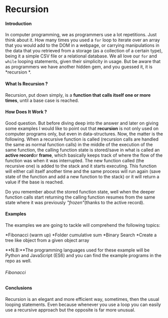 # **Recursion**

#### Introduction
In computer programming, we as programmers use a lot repetitions. Just think about it. How many times you used a `for` loop to iterate over an array that you would add to the DOM in a webpage, or carrying manipulations in the data that you retrieved from a storage (as a collection of a certain type), being it a simple CSV file or a relational database. We all love our `for` and `while` looping statements, given their simplicity in usage. But be aware that as programmers we have another hidden gem, and you guessed it, it is *recursion *.

#### What Is Recursion ?
Recursion, put down simply, is a **function that calls itself one or more times**, until a base case is reached.

#### How Does It Work ?
Good question. But before diving deep into the answer and later on giving some examples I would like to point out that **recursion** is not only used on computer programs only, but even in data-structures. Now, the matter is the following. When a recursive function is called (recursion calls are handled the same as normal function calls) in the middle of the execution of the same function, the calling function state is stored/save in what is called an **active record**or **frame**, which basically keeps track of where the flow of the function was when it was interrupted. The new function called (the recursive one) is added to the stack and it starts executing. This function will either call itself another time and the same process will run again (save state of the function and add a new function to the stack) or it will return a value if the base is reached.

Do you remember about the stored function state, well when the deeper function calls start returning the calling function resumes from the same state where it was previously *"frozen"*(thanks to the active record).

#### Examples
The examples we are going to tackle will comprehend the following topics:

*Fibonacci (warm up)
*Folder cumulative sum
*Binary Search
*Create a tree like object from a given object array

**N.B:**The programming languages used for these example will be Python and JavaScript (ES6) and you can find the example programs in the repo as well.

###### Fibonacci

#### Conclusions
Recursion is an elegant and more efficient way, sometimes, then the usual looping statements. Even because whenever you use a loop you can easily use a recursive approach but the opposite is far more unusual.
